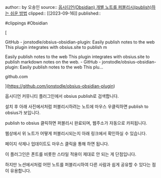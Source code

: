 author:: by 오송인
source:: [옵시디언(Obsidian) 개별 노트를 퍼블리시(publish)하는 쉬운 방법](https://slowdive14.tistory.com/1299848)
clipped:: [[2023-09-16]]
published:: 

#clippings #Obsidian 

[

GitHub - jonstodle/obsius-obsidian-plugin: Easily publish notes to the web This plugin integrates with obsius.site to publish m

Easily publish notes to the web This plugin integrates with obsius.site to publish markdown notes on the web. - GitHub - jonstodle/obsius-obsidian-plugin: Easily publish notes to the web This plu...

github.com



](https://github.com/jonstodle/obsius-obsidian-plugin)

옵시디언 커뮤니티 플러그인에서 obsius publish로 검색합니다.

설치 후 아래 사진에서처럼 퍼블리시하려는 노트에 마우스 우클릭하면 publish to obsius가 보입니다.

publish to obsius 클릭하면 퍼블리시 완료되며, 웹주소가 자동으로 카피됩니다.

웹상에서 위 노트가 어떻게 퍼블리시되는지 아래 링크에서 확인하실 수 있습니다.

페이지 삭제나 업데이트도 마우스 클릭을 통해 하면 됩니다.

이 플러그인은 폰트를 비롯한 스타일 적용이 제대로 안 되는 게 단점입니다.

하지만 노션에서처럼 어떤 노트를 퍼블리시하여 다른 사람과 쉽게 공유할 수 있다는 점이 유용합니다.